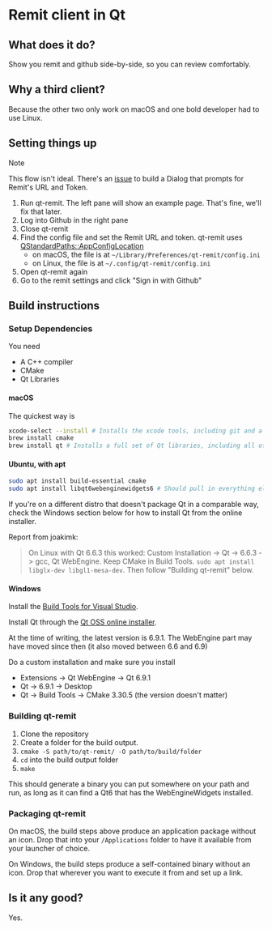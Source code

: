 # Remit client in Qt

## What does it do?

Show you remit and github side-by-side, so you can review comfortably.

## Why a third client?

Because the other two only work on macOS and one bold developer had to use Linux.

## Setting things up

> [!NOTE]
> This flow isn't ideal. There's an [issue](https://github.com/barsoom/qt-remit/issues/4) to build a Dialog that prompts for Remit's URL and Token.

1. Run qt-remit. The left pane will show an example page. That's fine, we'll fix that later.
1. Log into Github in the right pane
1. Close qt-remit
1. Find the config file and set the Remit URL and token. qt-remit uses [QStandardPaths::AppConfigLocation](https://doc.qt.io/qt-6/qstandardpaths.html#StandardLocation-enum)
    - on macOS, the file is at `~/Library/Preferences/qt-remit/config.ini`
    - on Linux, the file is at `~/.config/qt-remit/config.ini`
1. Open qt-remit again
1. Go to the remit settings and click "Sign in with Github"

## Build instructions

### Setup Dependencies
You need
- A C++ compiler
- CMake
- Qt Libraries

#### macOS

The quickest way is
```bash
xcode-select --install # Installs the xcode tools, including git and a C++ compiler. If you used git to clone this repo, you can skip this line
brew install cmake
brew install qt # Installs a full set of Qt libraries, including all of the ones qt-remit needs
```

#### Ubuntu, with apt

```bash
sudo apt install build-essential cmake
sudo apt install libqt6webenginewidgets6 # Should pull in everything else as dependencies
```

If you're on a different distro that doesn't package Qt in a comparable way, check the Windows section below for how to install Qt from the online installer.

Report from joakimk:
> On Linux with Qt 6.6.3 this worked: Custom Installation -> Qt -> 6.6.3 -> gcc, Qt WebEngine. Keep CMake in Build Tools. `sudo apt install libglx-dev libgl1-mesa-dev`. Then follow "Building qt-remit" below.

#### Windows

Install the [Build Tools for Visual Studio](https://visualstudio.microsoft.com/downloads/#build-tools-for-visual-studio-2022).

Install Qt through the [Qt OSS online installer](https://www.qt.io/download-qt-installer-oss).

At the time of writing, the latest version is 6.9.1. The WebEngine part may have moved since then (it also moved between 6.6 and 6.9)

Do a custom installation and make sure you install
- Extensions -> Qt WebEngine -> Qt 6.9.1
- Qt -> 6.9.1 -> Desktop
- Qt -> Build Tools -> CMake 3.30.5 (the version doesn't matter)


### Building qt-remit

1. Clone the repository
1. Create a folder for the build output.
1. `cmake -S path/to/qt-remit/ -O path/to/build/folder`
1. `cd` into the build output folder
1. `make`

This should generate a binary you can put somewhere on your path and run, as long as it can find a Qt6 that has the WebEngineWidgets installed.

### Packaging qt-remit

On macOS, the build steps above produce an application package without an icon.
Drop that into your `/Applications` folder to have it available from your launcher of choice.

On Windows, the build steps produce a self-contained binary without an icon. Drop that wherever you want to execute it from and set up a link.

## Is it any good?

Yes.
